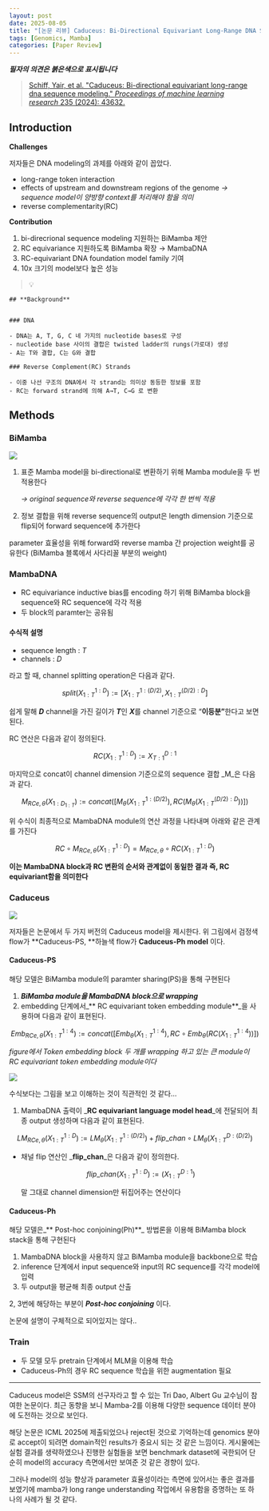 ```yaml
---
layout: post
date: 2025-08-05
title: "[논문 리뷰] Caduceus: Bi-Directional Equivariant Long-Range DNA Sequence Modeling"
tags: [Genomics, Mamba]
categories: [Paper Review]
---
```


<span class="notion-red">_**필자의 의견은 붉은색으로 표시됩니다**_</span>


> [Schiff, Yair, et al. "Caduceus: Bi-directional equivariant long-range dna sequence modeling." ](https://pmc.ncbi.nlm.nih.gov/articles/PMC12189541/)[_Proceedings of machine learning research_](https://pmc.ncbi.nlm.nih.gov/articles/PMC12189541/)[ 235 (2024): 43632.](https://pmc.ncbi.nlm.nih.gov/articles/PMC12189541/)



## Introduction


**Challenges**


저자들은 DNA modeling의 과제를 아래와 같이 꼽았다.

- long-range token interaction
- effects of upstream and downstream regions of the genome 
_→ sequence model이 양방향 context를 처리해야 함을 의미_
- reverse complementarity(RC)

**Contribution**

1. bi-direcrional sequence modeling 지원하는 BiMamba 제안
1. RC equivariance 지원하도록 BiMamba 확장 → MambaDNA
1. RC-equivariant DNA foundation model family 기여
1. 10x 크기의 model보다 높은 성능

> 💡 


	## **Background**


	### DNA

	- DNA는 A, T, G, C 네 가지의 nucleotide bases로 구성
	- nucleotide base 사이의 결합은 twisted ladder의 rungs(가로대) 생성
	- A는 T와 결합, C는 G와 결합

	### Reverse Complement(RC) Strands

	- 이중 나선 구조의 DNA에서 각 strand는 의미상 동등한 정보를 포함
	- RC는 forward strand에 의해 A→T, C→G 로 변환


## Methods



### BiMamba


![](https://prod-files-secure.s3.us-west-2.amazonaws.com/542b861c-36a8-4051-84e5-8804b6728dba/2c247d59-7815-4980-99f0-8f0d21f445a7/image.png?X-Amz-Algorithm=AWS4-HMAC-SHA256&X-Amz-Content-Sha256=UNSIGNED-PAYLOAD&X-Amz-Credential=ASIAZI2LB46634SWIZWN%2F20250821%2Fus-west-2%2Fs3%2Faws4_request&X-Amz-Date=20250821T022251Z&X-Amz-Expires=3600&X-Amz-Security-Token=IQoJb3JpZ2luX2VjEJv%2F%2F%2F%2F%2F%2F%2F%2F%2F%2FwEaCXVzLXdlc3QtMiJHMEUCIQCD9eYh%2Bo37VP%2Fu%2BgtJAYZ5GTLx2zQ%2BPfqCicqovjgf3QIgHq6khMKxwV4zb%2F6R1XD7EFj9KWXWABfeGCTJfuyyWt8qiAQI4%2F%2F%2F%2F%2F%2F%2F%2F%2F%2F%2FARAAGgw2Mzc0MjMxODM4MDUiDI%2BEvgCxtpe2v%2BwQUircA71CgKMmFDmFQWvG906nAw1R9uqmCJcr%2BkTs1KAww1vZmBiP88yu0bPyU%2ByJ4KqGvKoUs%2BjDXfoIhDjquAENb3ssfA7EcteowlN8ARWMkbxJtCb1HMlkJ74D%2FUPJzmbNU9%2FSRwW879nWs5s5tLdooG7y6t0MjM8fyQ8LOiDLpsySKrQbmpJil3Dty68GmeQNOpJ%2FNO%2BhiUa9%2B%2F%2FLhDSItifhjVUA%2FOT4TfC49JkV19T%2Fml7o0T2dvglauH9FropNA8xWL6dCAsg0SkwXylf%2FbHfL7FEaRgkSCBxbtMlJMBxNAlmVAuWxKc0F5Lr5Wc9h1GgfhuylS4t9BOMat8yD73CHUdZJI2b6TIiU1CepeX%2FBw6Ruranf72p3gD1sY13tgG4WGPXRjHhXMU8Uq8C1h0YS%2BhXy3ujR3VcDi%2Bwd4IsnNIoOzUrhlub645%2Bz2RD3AfBpz6nUEKDnfrodyGHXGHzSQ4IjhnegEBR8AuqOadOTU6dbGNXdEzcK2KlUpU%2FFvjAgdF5zb%2F7dkifk3695Lwfv%2BLrip%2B7HUHe1z9sdQsApAOuclwZvvMbA5T6JaDeOwPClKdn9I05edNwMK8UIs157hab1%2BgO0MhQSgRiMggpdFSppnzHRro0xiNDYMN6EmsUGOqUBJg%2B5fk8ZoferaPN1BLHZoHlraowqeNRiBtNzKhFvAzLrTcb6qw5mhfn7rQSRnbibTG45nfZoYxOBx9xXqpBl1mizYpEB4WarrcCPLy601cvdghRJQxQqkP2nc3%2FHwhl%2F6J8HMnTt0Z7igaDwtamqdFDxnzMyFgRvdtZQFUpqzEqR41qPP7mDUwRqvm6vc9GLT%2BRwwWwjPoSXP8FS11bzjPQ49GUa&X-Amz-Signature=4dbb58f46c49ec37fc38e0058a37657a1933c0e2c8a9b1466dc8b1dc4448a7a1&X-Amz-SignedHeaders=host&x-amz-checksum-mode=ENABLED&x-id=GetObject)

1. 표준 Mamba model을 bi-directional로 변환하기 위해 Mamba module을 두 번 적용한다

	_→ original sequence와 reverse sequence에 각각 한 번씩 적용_

1. 정보 결합을 위해 reverse sequence의 output은 length dimension 기준으로 flip되어 forward sequence에 추가한다

parameter 효율성을 위해 forward와 reverse mamba 간 projection weight를 공유한다 (BiMamba 블록에서 사다리꼴 부분의 weight)



### MambaDNA

- RC equivariance inductive bias를 encoding 하기 위해 BiMamba block을 sequence와 RC sequence에 각각 적용
- 두 block의 paramter는 공유됨


#### 수식적 설명

- sequence length : _T_
- channels : _D_

라고 할 때,  channel splitting operation은 다음과 같다.


$$
split(X^{1:D}_{1:T}):=[X^{1:(D/2)}_{1:T},X^{(D/2):D}_{1:T}]
$$


<span class="notion-red">쉽게 말해 </span><span class="notion-red">_**D**_</span><span class="notion-red"> channel을 가진 길이가 </span><span class="notion-red">_**T**_</span><span class="notion-red">인 </span><span class="notion-red">_**X**_</span><span class="notion-red">를 channel 기준으로 “</span><span class="notion-red">**이등분”**</span><span class="notion-red">한다고 보면 된다.</span>


RC 연산은 다음과 같이 정의된다.


$$
RC(X^{1:D}_{1:T}):=X^{D:1}_{T:1}
$$


마지막으로 concat이 channel dimension 기준으로의 sequence 결합 _M_은 다음과 같다.


$$
M_{RCe,\theta}(X_{1:D_{1:T}}):=concat([M_{\theta}(X^{1:(D/2)}_{1:T}),RC(M_{\theta}(X^{(D/2):D}_{1:T}))])
$$


위 수식이 최종적으로 MambaDNA module의 연산 과정을 나타내며 아래와 같은 관계를 가진다


$$
RC\circ M_{RCe,\theta}(X^{1:D}_{1:T}) = M_{RCe,\theta} \circ RC(X^{1:D}_{1:T})
$$


**이는 MambaDNA block과 RC 변환의 순서와 관계없이 동일한 결과 즉, RC equivariant함을 의미한다**



### Caduceus


![](https://prod-files-secure.s3.us-west-2.amazonaws.com/542b861c-36a8-4051-84e5-8804b6728dba/f94a60d7-8145-473b-aef9-7c68d3ec604a/image.png?X-Amz-Algorithm=AWS4-HMAC-SHA256&X-Amz-Content-Sha256=UNSIGNED-PAYLOAD&X-Amz-Credential=ASIAZI2LB46634SWIZWN%2F20250821%2Fus-west-2%2Fs3%2Faws4_request&X-Amz-Date=20250821T022251Z&X-Amz-Expires=3600&X-Amz-Security-Token=IQoJb3JpZ2luX2VjEJv%2F%2F%2F%2F%2F%2F%2F%2F%2F%2FwEaCXVzLXdlc3QtMiJHMEUCIQCD9eYh%2Bo37VP%2Fu%2BgtJAYZ5GTLx2zQ%2BPfqCicqovjgf3QIgHq6khMKxwV4zb%2F6R1XD7EFj9KWXWABfeGCTJfuyyWt8qiAQI4%2F%2F%2F%2F%2F%2F%2F%2F%2F%2F%2FARAAGgw2Mzc0MjMxODM4MDUiDI%2BEvgCxtpe2v%2BwQUircA71CgKMmFDmFQWvG906nAw1R9uqmCJcr%2BkTs1KAww1vZmBiP88yu0bPyU%2ByJ4KqGvKoUs%2BjDXfoIhDjquAENb3ssfA7EcteowlN8ARWMkbxJtCb1HMlkJ74D%2FUPJzmbNU9%2FSRwW879nWs5s5tLdooG7y6t0MjM8fyQ8LOiDLpsySKrQbmpJil3Dty68GmeQNOpJ%2FNO%2BhiUa9%2B%2F%2FLhDSItifhjVUA%2FOT4TfC49JkV19T%2Fml7o0T2dvglauH9FropNA8xWL6dCAsg0SkwXylf%2FbHfL7FEaRgkSCBxbtMlJMBxNAlmVAuWxKc0F5Lr5Wc9h1GgfhuylS4t9BOMat8yD73CHUdZJI2b6TIiU1CepeX%2FBw6Ruranf72p3gD1sY13tgG4WGPXRjHhXMU8Uq8C1h0YS%2BhXy3ujR3VcDi%2Bwd4IsnNIoOzUrhlub645%2Bz2RD3AfBpz6nUEKDnfrodyGHXGHzSQ4IjhnegEBR8AuqOadOTU6dbGNXdEzcK2KlUpU%2FFvjAgdF5zb%2F7dkifk3695Lwfv%2BLrip%2B7HUHe1z9sdQsApAOuclwZvvMbA5T6JaDeOwPClKdn9I05edNwMK8UIs157hab1%2BgO0MhQSgRiMggpdFSppnzHRro0xiNDYMN6EmsUGOqUBJg%2B5fk8ZoferaPN1BLHZoHlraowqeNRiBtNzKhFvAzLrTcb6qw5mhfn7rQSRnbibTG45nfZoYxOBx9xXqpBl1mizYpEB4WarrcCPLy601cvdghRJQxQqkP2nc3%2FHwhl%2F6J8HMnTt0Z7igaDwtamqdFDxnzMyFgRvdtZQFUpqzEqR41qPP7mDUwRqvm6vc9GLT%2BRwwWwjPoSXP8FS11bzjPQ49GUa&X-Amz-Signature=e60e8a3a5f63984b8910a0d9b6976fb1b296a03b2a8631358c9d1cdfc2c9424b&X-Amz-SignedHeaders=host&x-amz-checksum-mode=ENABLED&x-id=GetObject)


저자들은 논문에서 두 가지 버전의 Caduceus model을 제시한다. 위 그림에서 검정색 flow가 **Caduceus-PS, **하늘색 flow가 **Caduceus-Ph model** 이다.



#### Caduceus-PS


해당 모델은 BiMamba module의 paramter sharing(PS)을 통해 구현된다

1. _**BiMamba module을 MambaDNA block으로 wrapping**_
1. embedding 단계에서_** RC equivariant token embedding module**_을 사용하며 다음과 같이 표현된다.

$$
Emb_{RCe,\theta}(X^{1:4}_{1:T}):=concat([Emb_{\theta}(X^{1:4}_{1:T}),RC \circ Emb_{\theta}(RC(X^{1:4}_{1:T}))])
$$


_figure에서 Token embedding block 두 개를 wrapping 하고 있는 큰 module이 RC equivariant token embedding module이다_


![](https://prod-files-secure.s3.us-west-2.amazonaws.com/542b861c-36a8-4051-84e5-8804b6728dba/b175e4da-71eb-4e91-8c23-a06dabe673c9/image.png?X-Amz-Algorithm=AWS4-HMAC-SHA256&X-Amz-Content-Sha256=UNSIGNED-PAYLOAD&X-Amz-Credential=ASIAZI2LB46634SWIZWN%2F20250821%2Fus-west-2%2Fs3%2Faws4_request&X-Amz-Date=20250821T022251Z&X-Amz-Expires=3600&X-Amz-Security-Token=IQoJb3JpZ2luX2VjEJv%2F%2F%2F%2F%2F%2F%2F%2F%2F%2FwEaCXVzLXdlc3QtMiJHMEUCIQCD9eYh%2Bo37VP%2Fu%2BgtJAYZ5GTLx2zQ%2BPfqCicqovjgf3QIgHq6khMKxwV4zb%2F6R1XD7EFj9KWXWABfeGCTJfuyyWt8qiAQI4%2F%2F%2F%2F%2F%2F%2F%2F%2F%2F%2FARAAGgw2Mzc0MjMxODM4MDUiDI%2BEvgCxtpe2v%2BwQUircA71CgKMmFDmFQWvG906nAw1R9uqmCJcr%2BkTs1KAww1vZmBiP88yu0bPyU%2ByJ4KqGvKoUs%2BjDXfoIhDjquAENb3ssfA7EcteowlN8ARWMkbxJtCb1HMlkJ74D%2FUPJzmbNU9%2FSRwW879nWs5s5tLdooG7y6t0MjM8fyQ8LOiDLpsySKrQbmpJil3Dty68GmeQNOpJ%2FNO%2BhiUa9%2B%2F%2FLhDSItifhjVUA%2FOT4TfC49JkV19T%2Fml7o0T2dvglauH9FropNA8xWL6dCAsg0SkwXylf%2FbHfL7FEaRgkSCBxbtMlJMBxNAlmVAuWxKc0F5Lr5Wc9h1GgfhuylS4t9BOMat8yD73CHUdZJI2b6TIiU1CepeX%2FBw6Ruranf72p3gD1sY13tgG4WGPXRjHhXMU8Uq8C1h0YS%2BhXy3ujR3VcDi%2Bwd4IsnNIoOzUrhlub645%2Bz2RD3AfBpz6nUEKDnfrodyGHXGHzSQ4IjhnegEBR8AuqOadOTU6dbGNXdEzcK2KlUpU%2FFvjAgdF5zb%2F7dkifk3695Lwfv%2BLrip%2B7HUHe1z9sdQsApAOuclwZvvMbA5T6JaDeOwPClKdn9I05edNwMK8UIs157hab1%2BgO0MhQSgRiMggpdFSppnzHRro0xiNDYMN6EmsUGOqUBJg%2B5fk8ZoferaPN1BLHZoHlraowqeNRiBtNzKhFvAzLrTcb6qw5mhfn7rQSRnbibTG45nfZoYxOBx9xXqpBl1mizYpEB4WarrcCPLy601cvdghRJQxQqkP2nc3%2FHwhl%2F6J8HMnTt0Z7igaDwtamqdFDxnzMyFgRvdtZQFUpqzEqR41qPP7mDUwRqvm6vc9GLT%2BRwwWwjPoSXP8FS11bzjPQ49GUa&X-Amz-Signature=e6409f95b189939a4f3e2dc2655c4e4ed7ac4cb9e041453c44c250725e230cb3&X-Amz-SignedHeaders=host&x-amz-checksum-mode=ENABLED&x-id=GetObject)


<span class="notion-red">수식보다는 그림을 보고 이해하는 것이 직관적인 것 같다…</span>

1. MambaDNA 출력이 _**RC equivariant language model head**_에 전달되어 최종 output 생성하며 다음과 같이 표현된다.

$$
LM_{RCe,\theta}(X^{1:D}_{1:T}):= LM_{\theta}(X^{1:(D/2)}_{1:T})+flip\_chan\circ LM_{\theta}(X^{D:(D/2)}_{1:T})
$$

- 채널 flip 연산인 _**flip\_chan**_은 다음과 같이 정의한다.

	$$
	flip\_chan(X^{1:D}_{1:T}):=(X^{D:1}_{1:T})
	$$


	말 그대로 channel dimension만 뒤집어주는 연산이다



#### Caduceus-Ph


해당 모델은_** Post-hoc conjoining(Ph)**_ 방법론을 이용해 BiMamba block stack을 통해 구현된다

1. MambaDNA block을 사용하지 않고 BiMamba module을 backbone으로 학습
1. inference 단계에서 input sequence와 input의 RC sequence를 각각 model에 입력
1. 두 output을 평균해 최종 output 산출

2, 3번에 해당하는 부분이 _**Post-hoc conjoining**_ 이다.


<span class="notion-red">논문에 설명이 구체적으로 되어있지는 않다..</span>



### Train

- 두 모델 모두 pretrain 단계에서 MLM을 이용해 학습
- Caduceus-Ph의 경우 RC sequence 학습을 위한 augmentation 필요

---


<span class="notion-red">Caduceus model은 SSM의 선구자라고 할 수 있는 Tri Dao, Albert Gu 교수님이 참여한 논문이다. 최근 동향을 보니 Mamba-2를 이용해 다양한 sequence 데이터 분야에 도전하는 것으로 보인다.</span>


<span class="notion-red">해당 논문은 ICML 2025에 제출되었으나 reject된 것으로 기억하는데 genomics 분야로 accept이 되려면 domain적인 results가 중요시 되는 것 같은 느낌이다. 게시물에는 실험 결과를 생략하였으나 진행한 실험들을 보면 benchmark dataset에 국한되어 단순히 model의 accuracy 측면에서만 보여준 것 같은 경향이 있다.</span>


<span class="notion-red">그러나 model의 성능 향상과 parameter 효율성이라는 측면에 있어서는 좋은 결과를 보였기에 mamba가 long range understanding 작업에서 유용함을 증명하는 또 하나의 사례가 될 것 같다.</span>

